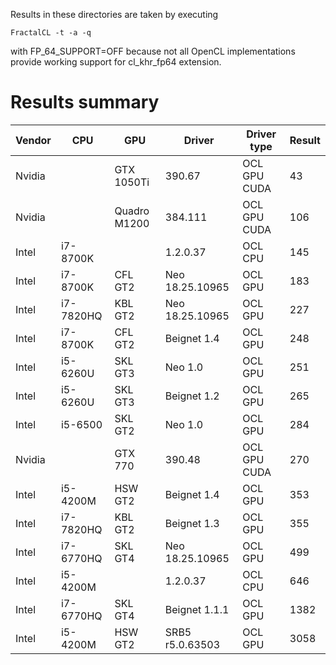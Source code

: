 Results in these directories are taken by executing
```
FractalCL -t -a -q
```
with FP_64_SUPPORT=OFF because not all OpenCL implementations provide working support for cl_khr_fp64 extension.

# Results summary

| Vendor | CPU       | GPU         | Driver          | Driver type | Result | 
| ------ | --------- | ----------- | --------------- | ----------- | ------ |
| Nvidia |           | GTX 1050Ti  | 390.67          | OCL GPU CUDA| 43     |
| Nvidia |           | Quadro M1200| 384.111         | OCL GPU CUDA| 106    |
| Intel  | i7-8700K  |             | 1.2.0.37        | OCL CPU     | 145    |
| Intel  | i7-8700K  | CFL GT2     | Neo 18.25.10965 | OCL GPU     | 183    |
| Intel  | i7-7820HQ | KBL GT2     | Neo 18.25.10965 | OCL GPU     | 227    |
| Intel  | i7-8700K  | CFL GT2     | Beignet 1.4     | OCL GPU     | 248    |
| Intel  | i5-6260U  | SKL GT3     | Neo 1.0         | OCL GPU     | 251    |
| Intel  | i5-6260U  | SKL GT3     | Beignet 1.2     | OCL GPU     | 265    |
| Intel  | i5-6500   | SKL GT2     | Neo 1.0         | OCL GPU     | 284    |
| Nvidia |           | GTX 770     | 390.48          | OCL GPU CUDA| 270    |
| Intel  | i5-4200M  | HSW GT2     | Beignet 1.4     | OCL GPU     | 353    |
| Intel  | i7-7820HQ | KBL GT2     | Beignet 1.3     | OCL GPU     | 355    |
| Intel  | i7-6770HQ | SKL GT4     | Neo 18.25.10965 | OCL GPU     | 499    |
| Intel  | i5-4200M  |             | 1.2.0.37        | OCL CPU     | 646    |
| Intel  | i7-6770HQ | SKL GT4     | Beignet 1.1.1   | OCL GPU     | 1382   |
| Intel  | i5-4200M  | HSW GT2     | SRB5 r5.0.63503 | OCL GPU     | 3058   |
